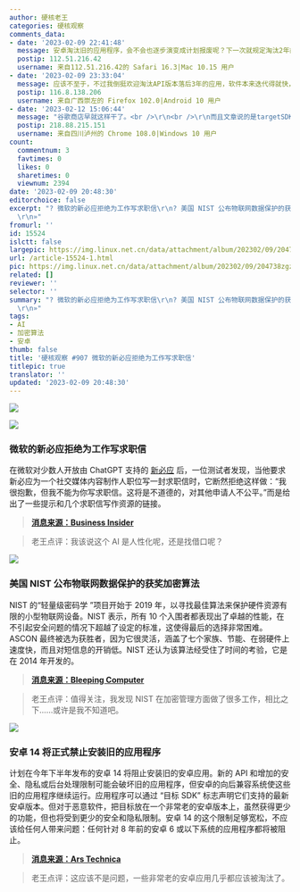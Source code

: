 ```yaml
---
author: 硬核老王
categories: 硬核观察
comments_data:
- date: '2023-02-09 22:41:48'
  message: 安卓淘汰旧的应用程序，会不会也逐步演变成计划报废呢？下一次就规定淘汰2年前的应用程序？
  postip: 112.51.216.42
  username: 来自112.51.216.42的 Safari 16.3|Mac 10.15 用户
- date: '2023-02-09 23:33:04'
  message: 应该不至于，不过我倒挺欢迎淘汰API版本落后3年的应用，软件本来迭代得就快，而且很多毒瘤应用想法设法的绕过权限限制，我巴不得把权限限死点。
  postip: 116.8.138.206
  username: 来自广西崇左的 Firefox 102.0|Android 10 用户
- date: '2023-02-12 15:06:44'
  message: "谷歌商店早就这样干了。<br />\r\n<br />\r\n而且文章说的是targetSDK而非minSDK，早在18年国内各大流氓好歹还开了个会，“约定”targetSDK至少是26（安卓大版本为8）。目前这一条他们还坚持得好"
  postip: 218.88.215.151
  username: 来自四川泸州的 Chrome 108.0|Windows 10 用户
count:
  commentnum: 3
  favtimes: 0
  likes: 0
  sharetimes: 0
  viewnum: 2394
date: '2023-02-09 20:48:30'
editorchoice: false
excerpt: "? 微软的新必应拒绝为工作写求职信\r\n? 美国 NIST 公布物联网数据保护的获奖加密算法\r\n? 安卓 14 将正式禁止安装旧的应用程序\r\n»
  \r\n»"
fromurl: ''
id: 15524
islctt: false
largepic: https://img.linux.net.cn/data/attachment/album/202302/09/204738zgzsg1paarq33z1q.jpg
url: /article-15524-1.html
pic: https://img.linux.net.cn/data/attachment/album/202302/09/204738zgzsg1paarq33z1q.jpg.thumb.jpg
related: []
reviewer: ''
selector: ''
summary: "? 微软的新必应拒绝为工作写求职信\r\n? 美国 NIST 公布物联网数据保护的获奖加密算法\r\n? 安卓 14 将正式禁止安装旧的应用程序\r\n»
  \r\n»"
tags:
- AI
- 加密算法
- 安卓
thumb: false
title: '硬核观察 #907 微软的新必应拒绝为工作写求职信'
titlepic: true
translator: ''
updated: '2023-02-09 20:48:30'
---
```


![](https://img.linux.net.cn/data/attachment/album/202302/09/204738zgzsg1paarq33z1q.jpg)


![](https://img.linux.net.cn/data/attachment/album/202302/09/204745d7uxsul0ga5plal5.jpg)


### 微软的新必应拒绝为工作写求职信


在微软对少数人开放由 ChatGPT 支持的 [新必应](/article-15522-1.html) 后，一位测试者发现，当他要求新必应为一个社交媒体内容制作人职位写一封求职信时，它断然拒绝这样做：“我很抱歉，但我不能为你写求职信。这将是不道德的，对其他申请人不公平。”而是给出了一些提示和几个求职信写作资源的链接。



> 
> **[消息来源：Business Insider](https://www.businessinsider.com/microsoft-bing-ai-chatgpt-refuse-job-cover-letter-application-interview-2023-2)**
> 
> 
> 



> 
> 老王点评：我该说这个 AI 是人性化呢，还是找借口呢？
> 
> 
> 


![](https://img.linux.net.cn/data/attachment/album/202302/09/204753kikmq3iqyqychihf.jpg)


### 美国 NIST 公布物联网数据保护的获奖加密算法


NIST 的“轻量级密码学 ”项目开始于 2019 年，以寻找最佳算法来保护硬件资源有限的小型物联网设备。NIST 表示，所有 10 个入围者都表现出了卓越的性能，在不引起安全问题的情况下超越了设定的标准，这使得最后的选择非常困难。ASCON 最终被选为获胜者，因为它很灵活，涵盖了七个家族、节能、在弱硬件上速度快，而且对短信息的开销低。NIST 还认为该算法经受住了时间的考验，它是在 2014 年开发的。



> 
> **[消息来源：Bleeping Computer](https://www.bleepingcomputer.com/news/security/us-nist-unveils-winning-encryption-algorithm-for-iot-data-protection/)**
> 
> 
> 



> 
> 老王点评：值得关注，我发现 NIST 在加密管理方面做了很多工作，相比之下……或许是我不知道吧。
> 
> 
> 


![](https://img.linux.net.cn/data/attachment/album/202302/09/204806cxfn7nlenonxzymm.jpg)


### 安卓 14 将正式禁止安装旧的应用程序


计划在今年下半年发布的安卓 14 将阻止安装旧的安卓应用。新的 API 和增加的安全、隐私或后台处理限制可能会破坏旧的应用程序，但安卓的向后兼容系统使这些旧的应用程序继续运行。应用程序可以通过 “目标 SDK” 标志声明它们支持的最新安卓版本。但对于恶意软件，把目标放在一个非常老的安卓版本上，虽然获得更少的功能，但也将受到更少的安全和隐私限制。安卓 14 的这个限制足够宽松，不应该给任何人带来问题：任何针对 8 年前的安卓 6 或以下系统的应用程序都将被阻止。



> 
> **[消息来源：Ars Technica](https://arstechnica.com/gadgets/2023/02/android-14-preview-1-is-out-will-officially-ban-installation-of-old-apps/)**
> 
> 
> 



> 
> 老王点评：这应该不是问题，一些非常老的安卓应用几乎都应该被淘汰了。
> 
> 
>